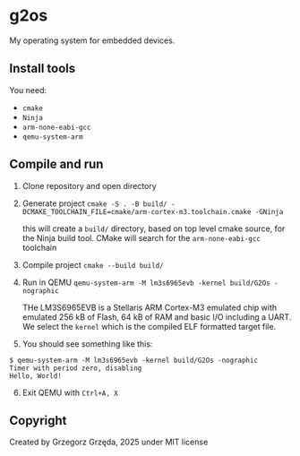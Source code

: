 # g2os
My operating system for embedded devices.

## Install tools
You need:
- `cmake`
- `Ninja`
- `arm-none-eabi-gcc`
- `qemu-system-arm`

## Compile and run
1. Clone repository and open directory
2. Generate project `cmake -S . -B build/ -DCMAKE_TOOLCHAIN_FILE=cmake/arm-cortex-m3.toolchain.cmake -GNinja`

    this will create a `build/` directory, based on top level cmake source, for the Ninja build tool. CMake will search for the `arm-none-eabi-gcc` toolchain

3. Compile project `cmake --build build/`
4. Run in QEMU `qemu-system-arm -M lm3s6965evb -kernel build/G2Os -nographic`

    THe LM3S6965EVB is a Stellaris ARM Cortex-M3 emulated chip with emulated 256 kB of Flash, 64 kB of RAM and basic I/O including a UART. We select the `kernel` which is the compiled ELF formatted target file.

5. You should see something like this:
```
$ qemu-system-arm -M lm3s6965evb -kernel build/G2Os -nographic
Timer with period zero, disabling
Hello, World!
```

6. Exit QEMU with `Ctrl+A, X`

## Copyright
Created by Grzegorz Grzęda, 2025 under MIT license